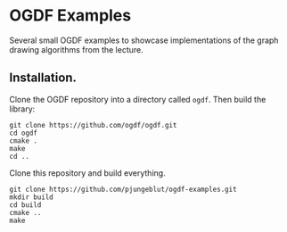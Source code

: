 # OGDF Examples

Several small OGDF examples to showcase implementations of the graph drawing algorithms from the lecture.

## Installation.
Clone the OGDF repository into a directory called `ogdf`.
Then build the library:
```
git clone https://github.com/ogdf/ogdf.git
cd ogdf
cmake .
make
cd ..
```
Clone this repository and build everything.
```
git clone https://github.com/pjungeblut/ogdf-examples.git
mkdir build
cd build
cmake ..
make
```
